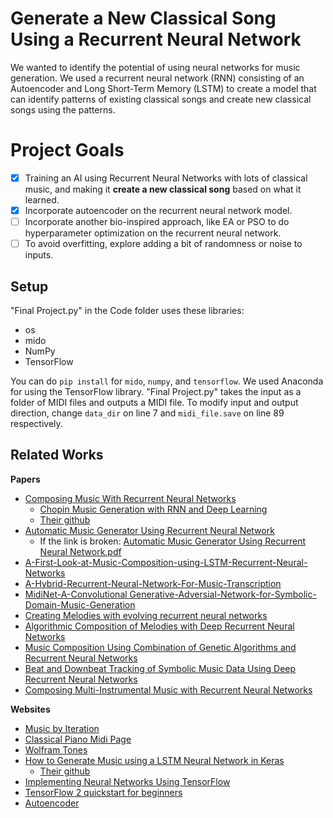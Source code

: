 # Generate a New Classical Song Using a Recurrent Neural Network
We wanted to identify the potential of using neural networks for music generation. We used a recurrent neural network (RNN) consisting of an Autoencoder and Long Short-Term Memory (LSTM) to create a model that can identify patterns of existing classical songs and create new classical songs using the patterns.

# Project Goals
- [x] Training an AI using Recurrent Neural Networks with lots of classical music, and making it **create a new classical song** based on what it learned.
- [x] Incorporate autoencoder on the recurrent neural network model.
- [ ] Incorporate another bio-inspired approach, like EA or PSO to do hyperparameter optimization on the recurrent neural network.
- [ ] To avoid overfitting, explore adding a bit of randomness or noise to inputs.

## Setup
"Final Project.py" in the Code folder uses these libraries:
* os
* mido
* NumPy
* TensorFlow

You can do `pip install` for `mido`, `numpy`, and `tensorflow`. We used Anaconda for using the TensorFlow library.
"Final Project.py" takes the input as a folder of MIDI files and outputs a MIDI file.
To modify input and output direction, change `data_dir` on line 7 and `midi_file.save` on line 89 respectively.

## Related Works
**Papers**
* [Composing Music With Recurrent Neural Networks](https://www.danieldjohnson.com/2015/08/03/composing-music-with-recurrent-neural-networks/)
  * [Chopin Music Generation with RNN and Deep Learning](https://www.youtube.com/watch?v=j60J1cGINX4)
  * [Their github](https://github.com/danieldjohnson/biaxial-rnn-music-composition) 
* [Automatic Music Generator Using Recurrent Neural Network](https://www.atlantis-press.com/journals/ijcis/125941516/view)
  * If the link is broken: [Automatic Music Generator Using Recurrent Neural Network.pdf](https://github.com/jkim172vols/CS420-Final-Project/files/11130249/125941516.pdf)
* [A-First-Look-at-Music-Composition-using-LSTM-Recurrent-Neural-Networks](https://people.idsia.ch/~juergen/blues/IDSIA-07-02.pdf)
* [A-Hybrid-Recurrent-Neural-Network-For-Music-Transcription](https://ieeexplore.ieee.org/abstract/document/7178333)
* [MidiNet-A-Convolutional Generative-Adversial-Network-for-Symbolic-Domain-Music-Generation](https://arxiv.org/abs/1703.10847)
* [Creating Melodies with evolving recurrent neural networks](https://ieeexplore.ieee.org/abstract/document/938515)
* [Algorithmic Composition of Melodies with Deep Recurrent Neural Networks](https://arxiv.org/pdf/1606.07251.pdf)
* [Music Composition Using Combination of Genetic Algorithms and Recurrent Neural Networks](https://ieeexplore.ieee.org/abstract/document/4626654)
* [Beat and Downbeat Tracking of Symbolic Music Data Using Deep Recurrent Neural Networks](https://ieeexplore.ieee.org/abstract/document/9306494)
* [Composing Multi-Instrumental Music with Recurrent Neural Networks](https://ieeexplore.ieee.org/abstract/document/8852430)

**Websites**
* [Music by Iteration](https://www.youtube.com/watch?v=A2gyidoFsoI)
* [Classical Piano Midi Page](http://www.piano-midi.de/)
* [Wolfram Tones](https://tones.wolfram.com/generate/GeUMZgjSdKxvvIRlCfSZG2IvIKunweXMSI17Q5idNsfphq)
* [How to Generate Music using a LSTM Neural Network in Keras](https://towardsdatascience.com/how-to-generate-music-using-a-lstm-neural-network-in-keras-68786834d4c5)
  * [Their github](https://github.com/Skuldur/Classical-Piano-Composer)
* [Implementing Neural Networks Using TensorFlow](https://www.geeksforgeeks.org/implementing-neural-networks-using-tensorflow/)
* [TensorFlow 2 quickstart for beginners](https://www.tensorflow.org/tutorials/quickstart/beginner)
* [Autoencoder](https://www.tensorflow.org/tutorials/generative/autoencoder)
